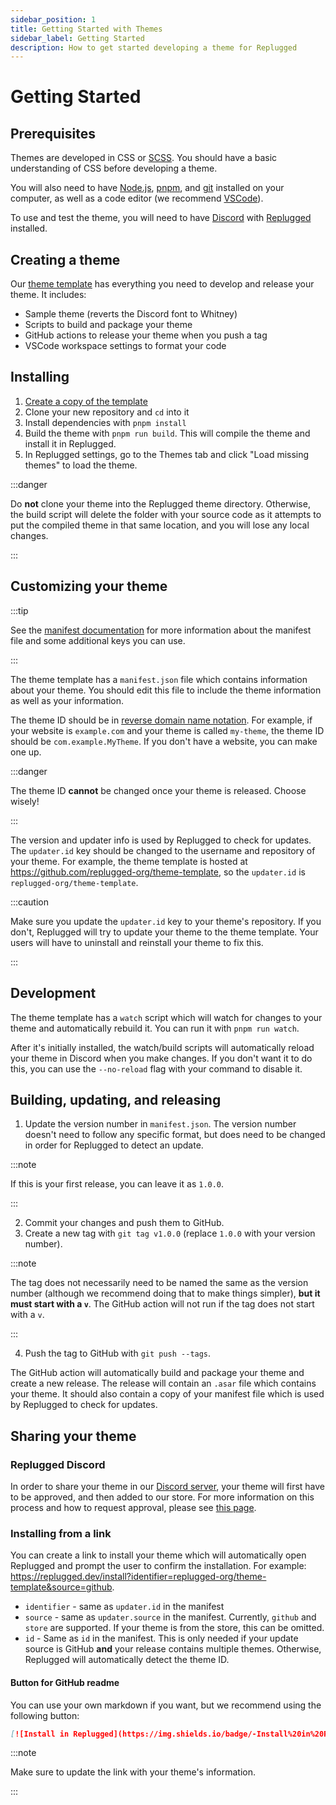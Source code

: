 ```yaml
---
sidebar_position: 1
title: Getting Started with Themes
sidebar_label: Getting Started
description: How to get started developing a theme for Replugged
---
```


# Getting Started

## Prerequisites

Themes are developed in CSS or [SCSS](https://sass-lang.com/). You should have a basic understanding
of CSS before developing a theme.

You will also need to have [Node.js](https://nodejs.org/), [pnpm](https://pnpm.io/), and
[git](https://git-scm.com/) installed on your computer, as well as a code editor (we recommend
[VSCode](https://code.visualstudio.com/)).

To use and test the theme, you will need to have [Discord](https://discord.com/download) with
[Replugged](https://replugged.dev/download) installed.

## Creating a theme

Our [theme template](https://github.com/replugged-org/theme-template) has everything you need to
develop and release your theme. It includes:

- Sample theme (reverts the Discord font to Whitney)
- Scripts to build and package your theme
- GitHub actions to release your theme when you push a tag
- VSCode workspace settings to format your code

## Installing

1. [Create a copy of the template](https://github.com/replugged-org/theme-template/generate)
2. Clone your new repository and `cd` into it
3. Install dependencies with `pnpm install`
4. Build the theme with `pnpm run build`. This will compile the theme and install it in Replugged.
5. In Replugged settings, go to the Themes tab and click "Load missing themes" to load the theme.

:::danger

Do **not** clone your theme into the Replugged theme directory. Otherwise, the build script will
delete the folder with your source code as it attempts to put the compiled theme in that same
location, and you will lose any local changes.

:::

## Customizing your theme

:::tip

See the [manifest documentation](/docs/manifest) for more information about the manifest file and
some additional keys you can use.

:::

The theme template has a `manifest.json` file which contains information about your theme. You
should edit this file to include the theme information as well as your information.

The theme ID should be in
[reverse domain name notation](https://en.wikipedia.org/wiki/Reverse_domain_name_notation). For
example, if your website is `example.com` and your theme is called `my-theme`, the theme ID should
be `com.example.MyTheme`. If you don't have a website, you can make one up.

:::danger

The theme ID **cannot** be changed once your theme is released. Choose wisely!

:::

The version and updater info is used by Replugged to check for updates. The `updater.id` key should
be changed to the username and repository of your theme. For example, the theme template is hosted
at https://github.com/replugged-org/theme-template, so the `updater.id` is
`replugged-org/theme-template`.

:::caution

Make sure you update the `updater.id` key to your theme's repository. If you don't, Replugged will
try to update your theme to the theme template. Your users will have to uninstall and reinstall your
theme to fix this.

:::

## Development

The theme template has a `watch` script which will watch for changes to your theme and automatically
rebuild it. You can run it with `pnpm run watch`.

After it's initially installed, the watch/build scripts will automatically reload your theme in
Discord when you make changes. If you don't want it to do this, you can use the `--no-reload` flag
with your command to disable it.

## Building, updating, and releasing

1. Update the version number in `manifest.json`. The version number doesn't need to follow any
   specific format, but does need to be changed in order for Replugged to detect an update.

:::note

If this is your first release, you can leave it as `1.0.0`.

:::

2. Commit your changes and push them to GitHub.
3. Create a new tag with `git tag v1.0.0` (replace `1.0.0` with your version number).

:::note

The tag does not necessarily need to be named the same as the version number (although we recommend
doing that to make things simpler), **but it must start with a `v`**. The GitHub action will not run
if the tag does not start with a `v`.

:::

4. Push the tag to GitHub with `git push --tags`.

The GitHub action will automatically build and package your theme and create a new release. The
release will contain an `.asar` file which contains your theme. It should also contain a copy of
your manifest file which is used by Replugged to check for updates.

## Sharing your theme

### Replugged Discord

In order to share your theme in our [Discord server](https://discord.gg/replugged), your theme will
first have to be approved, and then added to our store. For more information on this process and how
to request approval, please see [this page](/docs/store).

### Installing from a link

You can create a link to install your theme which will automatically open Replugged and prompt the
user to confirm the installation. For example:
<https://replugged.dev/install?identifier=replugged-org/theme-template&source=github>.

- `identifier` - same as `updater.id` in the manifest
- `source` - same as `updater.source` in the manifest. Currently, `github` and `store` are
  supported. If your theme is from the store, this can be omitted.
- `id` - Same as `id` in the manifest. This is only needed if your update source is GitHub **and**
  your release contains multiple themes. Otherwise, Replugged will automatically detect the theme
  ID.

#### Button for GitHub readme

You can use your own markdown if you want, but we recommend using the following button:

```md
[![Install in Replugged](https://img.shields.io/badge/-Install%20in%20Replugged-blue?style=for-the-badge&logo=none)](https://replugged.dev/install?identifier=YOUR_ADDON_INFO_HERE&source=github)
```

:::note

Make sure to update the link with your theme's information.

:::
